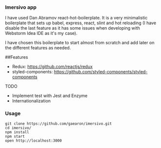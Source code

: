 ### Imersivo app

I have used Dan Abramov react-hot-boilerplate. It is a very minimalistic boilerplate that sets up babel, express, react, slint and hot reloading (I have disable the last feature as it has some issues when developing with Webstorm Idea IDE as it's my case). 

I have chosen this boilerplate to start almost from scratch and add later on the different features as needed.

##Features

- Redux: https://github.com/reactjs/redux
- styled-components: https://github.com/styled-components/styled-components

TODO 
- Implement test with Jest and Enzyme
- Internationalization

### Usage

```
git clone https://github.com/gaearon/imersivo.git
cd imersivo/
npm install
npm start
open http://localhost:3000
```